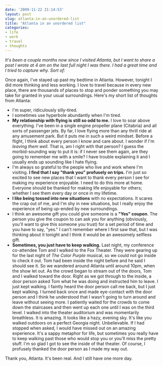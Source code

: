 ```yaml
---
date: '2009-11-22 21:14:53'
layout: post
slug: atlanta-in-an-unordered-list
title: "Atlanta in an unordered list"
categories:
- life
- work
- travel
- thoughts
---
```


_It's been a couple months now since I visited Atlanta, but I want to share a post I wrote at 4 am on the last full night I was there. I had a great time and I tried to capture why. Sort of:_

Once again, I've stayed up past my bedtime in Atlanta. However, tonight I did more thinking and less working. I love to travel because in every new place, there are thousands of places to stop and ponder something you may take for granted in your usual surroundings. Here's my short list of thoughts from Atlanta:

* I'm super, ridiculously silly-tired.
* I sometimes use hyperbole abundantly when I'm tired.
* **My relationship with flying is still so odd to me.** I love to soar above everything. I've been in a single engine propeller plane (Citabria) and all sorts of passenger jets. By far, I love flying more than any thrill ride at any amusement park. But it puts me in such a weird mindset. Before a flight, I think about every person I know and care about. I wonder if I'm _leaving them well._ That is, am I right with that person? I guess the morbid-sounding way to put it is: if I never see them again, are they going to remember me with a smile? I have trouble explaining it and I usually ends up sounding like I hate flying.
* I'm always so grateful to the people who live and work where I'm visiting. **I find that I say "thank you" profusely on trips.** I'm just so excited to see new places that I want to thank every person I see for making my experience enjoyable. I need to do this more at home. Everyone should be thanked for making life enjoyable for others; whether I see them every day or once in my lifetime.
* **I like being tossed into new situations** with no expectations. It scares the crap out of me, and I'm shy in new situations, but I really enjoy the experience of being up-ended by new surroundings.
* I think an awesome gift you could give someone is a **"Yes" coupon**. The person you give the coupon to can ask you for anything (obviously, you'll want to give this someone you trust) for a set period of time and you have to say, "yes." I can't remember where I first saw that, but I was thinking about it tonight and I think it would be an awesomely selfless gift.
* **Sometimes, you just have to keep walking.** Last night, my conference co-attendee Tom and I walked to the Fox Theater. They were gearing up for the last night of _The Color Purple_ musical, so we could not go inside to check it out. Tom had been inside the night before and he said I should see it. So we wandered around Atlanta until around 10pm, when the show let out. As the crowd began to stream out of the doors, Tom and I walked toward the door. Right as we got through to the inside, a door person asked Tom what he was doing and instructed him to leave. I just kept walking. I faintly heard the door person call me back, but I just kept walking. I turned back once and made eye-contact with the door person and I think he understood that I wasn't going to turn around and leave without seeing more. I patiently waited for the crowds to come down the staircases and then went up each one until I was on the third level. I walked into the theater auditorium and was momentarily breathless. It is amazing. It looks like a hazy, evening sky. It's like you walked outdoors on a perfect Georgia night. Unbelievable. If I had stopped when asked, I would have missed out on an amazing experience. It's a sappy metaphor for life, but sometimes you really have to keep walking past those who would stop you or you'll miss the pretty stuff. I'm so glad I got to see the inside of that theater. Of course, I profusely thanked the door person as I made my way out.

Thank you, Atlanta. It's been real. And I still have one more day.
